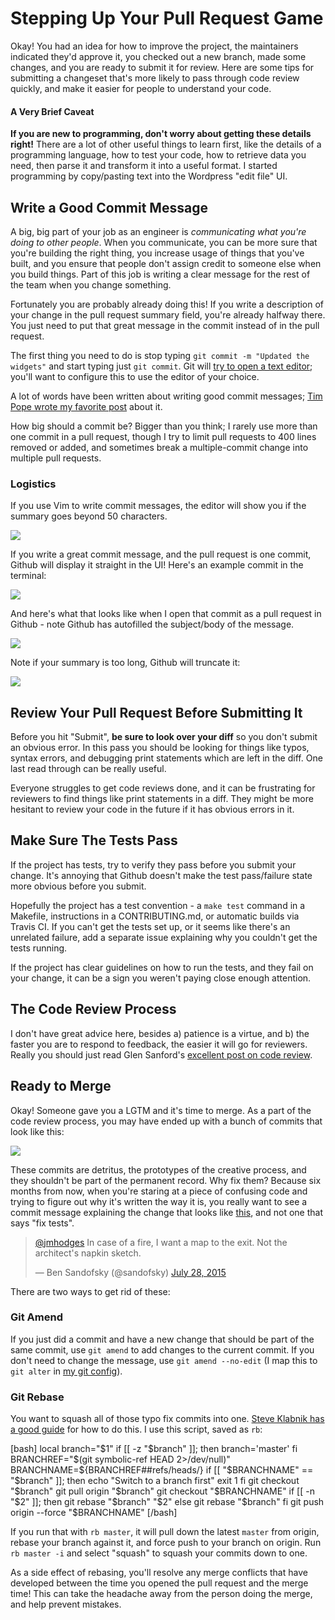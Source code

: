 # Stepping Up Your Pull Request Game

Okay! You had an idea for how to improve the project, the maintainers indicated
they'd approve it, you checked out a new branch, made some changes, and you are
ready to submit it for review. Here are some tips for submitting a changeset
that's more likely to pass through code review quickly, and make it easier for
people to understand your code.

#### A Very Brief Caveat

**If you are new to programming, don't worry about getting these details
right!** There are a lot of other useful things to learn first, like the
details of a programming language, how to test your code, how to retrieve
data you need, then parse it and transform it into a useful format. I started
programming by copy/pasting text into the Wordpress "edit file" UI.

## Write a Good Commit Message

A big, big part of your job as an engineer is *communicating what you're doing
to other people*. When you communicate, you can be more sure that you're
building the right thing, you increase usage of things that you've built, and
you ensure that people don't assign credit to someone else when you build
things. Part of this job is writing a clear message for the rest of the team
when you change something.

Fortunately you are probably already doing this! If you write a description of
your change in the pull request summary field, you're already halfway there.
You just need to put that great message in the commit instead of in the pull
request.

The first thing you need to do is stop typing `git commit -m "Updated the
widgets"` and start typing just `git commit`. Git will [try to open a text
editor][editor]; you'll want to configure this to use the editor of your
choice.

A lot of words have been written about writing good commit messages; [Tim Pope
wrote my favorite post][good-commit-message] about it.

How big should a commit be? Bigger than you think; I rarely use more than one
commit in a pull request, though I try to limit pull requests to 400 lines
removed or added, and sometimes break a multiple-commit change into multiple
pull requests.

### Logistics

If you use Vim to write commit messages, the editor will show you if the
summary goes beyond 50 characters.

<img src="https://api.monosnap.com/rpc/file/download?id=djSggWn3VVaax0oX4TCiM2B85jYdcO" />

If you write a great commit message, and the pull request is one commit, Github
will display it straight in the UI! Here's an example commit in the terminal:

<img src="https://api.monosnap.com/rpc/file/download?id=hH2KbssWBXA9LSh6TxxWgo85KUHqLt" />

And here's what that looks like when I open that commit as a pull request in
Github - note Github has autofilled the subject/body of the message.

<img src="https://api.monosnap.com/rpc/file/download?id=EelqgWluravE3MyE8BxBIzt0AQPQ6I" />

Note if your summary is too long, Github will truncate it:

<img src="https://api.monosnap.com/rpc/file/download?id=yPSDb5wyED1fpNcpN6fXdQhh8NjJUE" />

## Review Your Pull Request Before Submitting It

Before you hit "Submit", **be sure to look over your diff** so you don't submit
an obvious error. In this pass you should be looking for things like typos,
syntax errors, and debugging print statements which are left in the diff. One
last read through can be really useful.

Everyone struggles to get code reviews done, and it can be frustrating for
reviewers to find things like print statements in a diff. They might be more
hesitant to review your code in the future if it has obvious errors in it.

## Make Sure The Tests Pass

If the project has tests, try to verify they pass before you submit your
change. It's annoying that Github doesn't make the test pass/failure state more
obvious before you submit.

Hopefully the project has a test convention - a `make test` command in a
Makefile, instructions in a CONTRIBUTING.md, or automatic builds via Travis
CI. If you can't get the tests set up, or it seems like there's an unrelated
failure, add a separate issue explaining why you couldn't get the tests
running.

If the project has clear guidelines on how to run the tests, and they fail on
your change, it can be a sign you weren't paying close enough attention.

## The Code Review Process

I don't have great advice here, besides a) patience is a virtue, and b)
the faster you are to respond to feedback, the easier it will go for
reviewers. Really you should just read Glen Sanford's [excellent post on code
review][code-review].

## Ready to Merge

Okay! Someone gave you a LGTM and it's time to merge. As a part of the code
review process, you may have ended up with a bunch of commits that look like
this:

<img src="https://api.monosnap.com/rpc/file/download?id=ETMOMIDqWL6cOFW9jebJ9eLx67at3h" />

These commits are detritus, the prototypes of the creative process, and they
shouldn't be part of the permanent record. Why fix them? Because six months
from now, when you're staring at a piece of confusing code and trying to figure
out why it's written the way it is, you really want to see a commit message
explaining the change that looks like [this][good-commit], and not one that
says "fix tests".

<blockquote class="twitter-tweet" lang="en"><p lang="en" dir="ltr"><a href="https://twitter.com/jmhodges">@jmhodges</a> In case of a fire, I want a map to the exit. Not the architect&#39;s napkin sketch.</p>&mdash; Ben Sandofsky (@sandofsky) <a href="https://twitter.com/sandofsky/status/626127134801530880">July 28, 2015</a></blockquote>
<script async src="//platform.twitter.com/widgets.js" charset="utf-8"></script>

There are two ways to get rid of these:

### Git Amend

If you just did a commit and have a new change that should be part of the same
commit, use `git amend` to add changes to the current commit. If you don't need
to change the message, use `git amend --no-edit` (I map this to `git alter` in
[my git config][git-config]).

### Git Rebase

You want to squash all of those typo fix commits into one. [Steve Klabnik has a
good guide][klabnik] for how to do this. I use this script, saved as `rb`:

<p>
[bash]
    local branch="$1"
    if [[ -z "$branch" ]]; then
        branch='master'
    fi
    BRANCHREF="$(git symbolic-ref HEAD 2>/dev/null)"
    BRANCHNAME=${BRANCHREF##refs/heads/}
    if [[ "$BRANCHNAME" == "$branch" ]]; then
        echo "Switch to a branch first"
        exit 1
    fi
    git checkout "$branch"
    git pull origin "$branch"
    git checkout "$BRANCHNAME"
    if [[ -n "$2" ]]; then
        git rebase "$branch" "$2"
    else
        git rebase "$branch"
    fi
    git push origin --force "$BRANCHNAME"
[/bash]
</p>

If you run that with `rb master`, it will pull down the latest `master` from
origin, rebase your branch against it, and force push to your branch on origin.
Run `rb master -i` and select "squash" to squash your commits down to one.

As a side effect of rebasing, you'll resolve any merge conflicts that have
developed between the time you opened the pull request and the merge time! This
can take the headache away from the person doing the merge, and help prevent
mistakes.

[editor]: http://stackoverflow.com/q/2596805/329700
[good-commit-message]: http://tbaggery.com/2008/04/19/a-note-about-git-commit-messages.html
[code-review]: http://glen.nu/ramblings/oncodereview.php
[good-commit]: https://github.com/golang/go/commit/74245b03534dfec5f719aa60e03c0b932aa63e26
[klabnik]: http://blog.steveklabnik.com/posts/2012-11-08-how-to-squash-commits-in-a-github-pull-request
[git-config]: https://bitbucket.org/kevinburke/small-dotfiles/src/f5a786bbca89c2399d07ee2d49a77eba0ba06865/.gitconfig?at=master#.gitconfig-26
